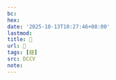```yaml
---
bc:
hex:
date: '2025-10-13T10:27:46+08:00'
lastmod:
title: 􃙪
url: 􃙪
tags: [趍]
src: DCCV
note:
---
```

